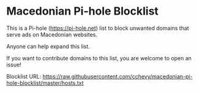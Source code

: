 # Macedonian Pi-hole Blocklist

This is a Pi-hole (https://pi-hole.net) list to block unwanted domains that serve ads on Macedonian websites.

Anyone can help expand this list.  

If you want to contribute domains to this list, you are welcome to open an issue! 

Blocklist URL: https://raw.githubusercontent.com/cchevy/macedonian-pi-hole-blocklist/master/hosts.txt
